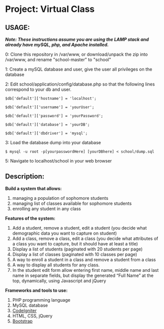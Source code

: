 Project: Virtual Class
======================

USAGE:
------

***Note: These instructions assume you are using the LAMP stack and already have mySQL, php, and Apache installed.***

0: Clone this repository in /var/www, or download/unpack the zip into /var/www, and rename "school-master" to "school"

1: Create a mySQL database and user, give the user all privileges on the database

2: Edit school/application/config/database.php so that the following lines correspond to your db and user.

```
$db['default']['hostname'] = 'localhost';
```
```
$db['default']['username'] = 'yourUser';
```
```
$db['default']['password'] = 'yourPassword';
```
```
$db['default']['database'] = 'yourDB';
```
```
$db['default']['dbdriver'] = 'mysql';
```

3: Load the database dump into your database

```
$ mysql -u root -p[yourpasswordHere] [yourDBhere] < school/dump.sql
```

5: Navigate to localhost/school in your web browser

Description:
------------

**Build a system that allows:**

1. managing a population of sophomore students
2. managing list of classes available for sophomore students
3. enrolling any student in any class

**Features of the system:**

1. Add a student, remove a student, edit a student (you decide what demographic data you want to capture on student)
2. Add a class, remove a class, edit a class (you decide what attributes of a class you want to capture, but it should have at least a title)
3. Display a list of students (paginated with 20 students per page)
4. Display a list of classes (paginated with 10 classes per page)
5. A way to enroll a student in a class and remove a student from a class
6. A way to display all students for any class.
7. In the student edit form allow entering first name, middle name and last name in separate fields, but display the generated “Full Name” at the top, dynamically, using Javascript and jQuery

**Frameworks and tools to use:**

1. PHP programming language
2. MySQL database
3. [CodeIgniter](https://ellislab.com/codeigniter/user-guide/)
4. HTML, CSS, jQuery
5. [Bootstrap](http://getbootstrap.com/)
